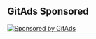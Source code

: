 ## GitAds Sponsored
[![Sponsored by GitAds](https://gitads.dev/v1/ad-serve?source=arnabnandy7/rcs-common@github)](https://gitads.dev/v1/ad-track?source=arnabnandy7/rcs-common@github)

